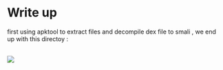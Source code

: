 # Write up 

first using apktool to extract files and decompile dex file to smali , we end up with this directoy : 

<br/>
<img src="apkoutput"/> 
